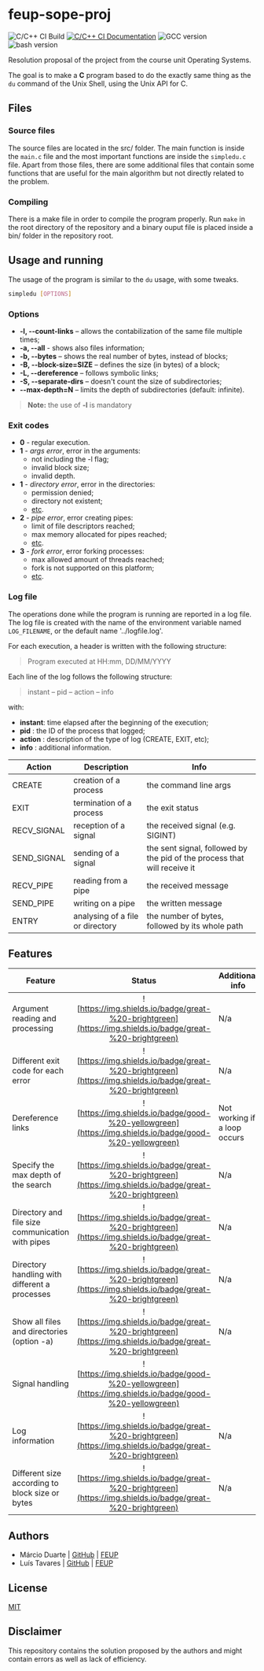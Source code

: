 # feup-sope-proj

![C/C++ CI Build](https://github.com/ctrlMarcio/feup-sope-proj/workflows/C/C++%20CI%20Build/badge.svg) [![C/C++ CI Documentation](https://github.com/ctrlMarcio/feup-sope-proj/workflows/C/C++%20CI%20Documentation/badge.svg)](https://ctrlmarcio.github.io/feup-sope-proj/) ![GCC version](https://img.shields.io/badge/gcc-7.4.0-green) ![bash version](https://img.shields.io/badge/bash-4.4.19-lightgrey)

Resolution proposal of the project from the course unit Operating Systems.

The goal is to make a **C** program based to do the exactly same thing as the `du` command of the Unix Shell, using the Unix API for C.

## Files

### Source files

The source files are located in the src/ folder. The main function is inside the `main.c` file and the most important functions are inside the `simpledu.c` file. Apart from those files, there are some additional files that contain some functions that are useful for the main algorithm but not directly related to the problem.

### Compiling

There is a make file in order to compile the program properly. Run `make` in the root directory of the repository and a binary ouput file is placed inside a bin/ folder in the repository root.

## Usage and running

The usage of the program is similar to the `du` usage, with some tweaks.
```bash
simpledu [OPTIONS]
```

### Options

* **-l, --count-links** – allows the contabilization of the same file multiple times;
* **-a, --all** - shows also files information;
* **-b, --bytes** – shows the real number of bytes, instead of blocks;
* **-B, --block-size=SIZE** – defines the size (in bytes) of a block;
* **-L, --dereference** – follows symbolic links;
* **-S, --separate-dirs** – doesn't count the size of subdirectories;
* **--max-depth=N** – limits the depth of subdirectories (default: infinite).

>**Note:** the use of **-l** is mandatory

### Exit codes

* **0** - regular execution.
* **1** - _args error_, error in the arguments:
  * not including the -l flag;
  * invalid block size;
  * invalid depth.
* **1** - _directory error_, error in the directories:
  * permission denied;
  * directory not existent;
  * [etc](http://man7.org/linux/man-pages/man3/opendir.3.html).
* **2** - _pipe error_, error creating pipes:
  * limit of file descriptors reached;
  * max memory allocated for pipes reached;
  * [etc](http://man7.org/linux/man-pages/man2/pipe.2.html).
* **3** - _fork error_, error forking processes:
  * max allowed amount of threads reached;
  * fork is not supported on this platform;
  * [etc](http://man7.org/linux/man-pages/man2/fork.2.html).

### Log file

The operations done while the program is running are reported in a log file. The log file is created with the name of the environment variable named `LOG_FILENAME`, or the default name '../logfile.log'.

For each execution, a header is written with the following structure:
> Program executed at HH:mm, DD/MM/YYYY

Each line of the log follows the following structure:
> instant – pid – action – info

with:

* **instant**: time elapsed after the beginning of the execution;
* **pid**    : the ID of the process that logged;
* **action** : description of the type of log (CREATE, EXIT, etc);
* **info**   : additional information.

| **Action**  | Description                      | **Info**                                                     |
| ----------- | -------------------------------- | ------------------------------------------------------------ |
| CREATE      | creation of a process            | the command line args                                        |
| EXIT        | termination of a process         | the exit status                                              |
| RECV_SIGNAL | reception of a signal            | the received signal (e.g. SIGINT)                            |
| SEND_SIGNAL | sending of a signal              | the sent signal, followed by the pid of the process that will receive it |
| RECV_PIPE   | reading from a pipe              | the received message                                         |
| SEND_PIPE   | writing on a pipe                | the written message                                          |
| ENTRY       | analysing of a file or directory | the number of bytes, followed by its whole path              |

## Features

| **Feature** | Status | Additional info |
| -------------- | :--------: |------------|
| Argument reading and processing | ![https://img.shields.io/badge/great-%20-brightgreen](https://img.shields.io/badge/great-%20-brightgreen)| N/a |
| Different exit code for each error | ![https://img.shields.io/badge/great-%20-brightgreen](https://img.shields.io/badge/great-%20-brightgreen) | N/a |
| Dereference links | ![https://img.shields.io/badge/good-%20-yellowgreen](https://img.shields.io/badge/good-%20-yellowgreen) | Not working if a loop occurs|
| Specify the max depth of the search| ![https://img.shields.io/badge/great-%20-brightgreen](https://img.shields.io/badge/great-%20-brightgreen) | N/a|
| Directory and file size communication with pipes| ![https://img.shields.io/badge/great-%20-brightgreen](https://img.shields.io/badge/great-%20-brightgreen) | N/a|
| Directory handling with different a processes | ![https://img.shields.io/badge/great-%20-brightgreen](https://img.shields.io/badge/great-%20-brightgreen) | N/a|
| Show all files and directories (option -a) | ![https://img.shields.io/badge/great-%20-brightgreen](https://img.shields.io/badge/great-%20-brightgreen) | N/a |
| Signal handling | ![https://img.shields.io/badge/good-%20-yellowgreen](https://img.shields.io/badge/good-%20-yellowgreen) | |
| Log information | ![https://img.shields.io/badge/great-%20-brightgreen](https://img.shields.io/badge/great-%20-brightgreen) |N/a|
| Different size according to block size or bytes | ![https://img.shields.io/badge/great-%20-brightgreen](https://img.shields.io/badge/great-%20-brightgreen) |N/a|

## Authors

* Márcio Duarte | [GitHub](https://github.com/ctrlMarcio) | [FEUP](https://sigarra.up.pt/feup/pt/fest_geral.cursos_list?pv_num_unico=201909936)
* Luís Tavares | [GitHub](https://github.com/luist18)  | [FEUP](https://sigarra.up.pt/feup/pt/fest_geral.cursos_list?pv_num_unico=201809679)

## License

[MIT](https://opensource.org/licenses/MIT)

## Disclaimer

This repository contains the solution proposed by the authors and might contain errors as well as lack of efficiency.
